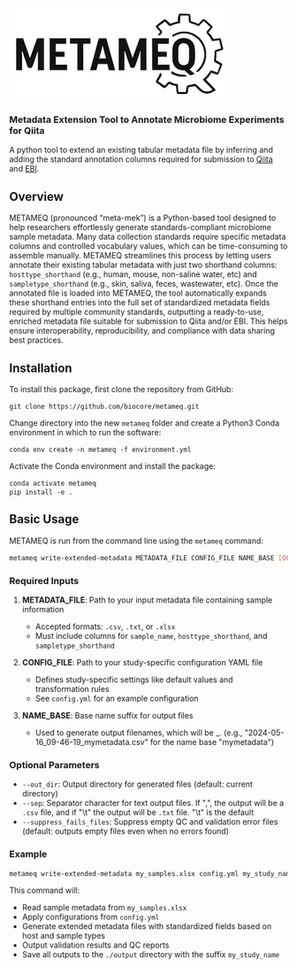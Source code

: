 <picture>
  <source media="(prefers-color-scheme: dark)" srcset="assets/metameq_dark.svg">
  <source media="(prefers-color-scheme: light)" srcset="assets/metameq_light.svg">
  <img alt="METAMEQ logo" src="assets/metameq_medium.png" width="400">
</picture>

### Metadata Extension Tool to Annotate Microbiome Experiments for Qiita

A python tool to extend an existing tabular metadata file by inferring and adding 
the standard annotation columns required for submission to [Qiita](https://qiita.ucsd.edu/) and [EBI](https://www.ebi.ac.uk/).

## Overview

METAMEQ (pronounced “meta-mek”) is a Python-based tool designed to help researchers effortlessly generate standards-compliant microbiome sample metadata. Many data collection standards require specific metadata columns and controlled vocabulary values, which can be time-consuming to assemble manually. METAMEQ streamlines this process by letting users annotate their existing tabular metadata with just two shorthand columns: `hosttype_shorthand` (e.g., human, mouse, non-saline water, etc) and `sampletype_shorthand` (e.g., skin, saliva, feces, wastewater, etc). Once the annotated file is loaded into METAMEQ, the tool automatically expands these shorthand entries into the full set of standardized metadata fields required by multiple community standards, outputting a ready-to-use, enriched metadata file suitable for submission to Qiita and/or EBI. This helps ensure interoperability, reproducibility, and compliance with data sharing best practices.

## Installation

To install this package, first clone the repository from GitHub:

```
git clone https://github.com/biocore/metameq.git
```

Change directory into the new `metameq` folder and create a 
Python3 Conda environment in which to run the software:

```
conda env create -n metameq -f environment.yml  
```

Activate the Conda environment and install the package:

```
conda activate metameq
pip install -e .
```

## Basic Usage

METAMEQ is run from the command line using the `metameq` command: 

```bash
metameq write-extended-metadata METADATA_FILE CONFIG_FILE NAME_BASE [OPTIONS]
```

### Required Inputs

1. **METADATA_FILE**: Path to your input metadata file containing sample information
   - Accepted formats: `.csv`, `.txt`, or `.xlsx`
   - Must include columns for `sample_name`, `hosttype_shorthand`, and `sampletype_shorthand`

2. **CONFIG_FILE**: Path to your study-specific configuration YAML file
   - Defines study-specific settings like default values and transformation rules
   - See `config.yml` for an example configuration

3. **NAME_BASE**: Base name suffix for output files
   - Used to generate output filenames, which will be <timestamp>_<basename>.<extension> (e.g., "2024-05-16_09-46-19_mymetadata.csv" for the name base "mymetadata")

### Optional Parameters

- `--out_dir`: Output directory for generated files (default: current directory)
- `--sep`: Separator character for text output files.  If ",", the output will be a `.csv` file, and if "\t" the output will be `.txt` file. "\t" is the default
- `--suppress_fails_files`: Suppress empty QC and validation error files (default: outputs empty files even when no errors found)

### Example

```bash
metameq write-extended-metadata my_samples.xlsx config.yml my_study_name --out_dir ./output
```

This command will:
- Read sample metadata from `my_samples.xlsx`
- Apply configurations from `config.yml`
- Generate extended metadata files with standardized fields based on host and sample types
- Output validation results and QC reports
- Save all outputs to the `./output` directory with the suffix `my_study_name`
